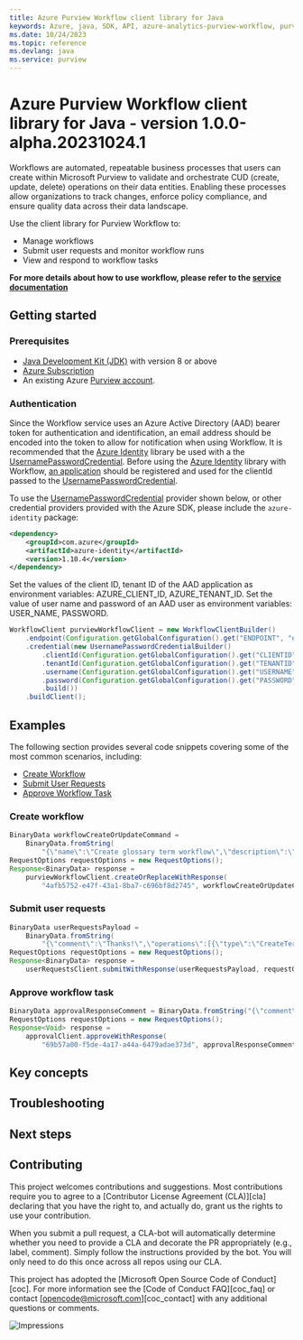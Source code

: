 ```yaml
---
title: Azure Purview Workflow client library for Java
keywords: Azure, java, SDK, API, azure-analytics-purview-workflow, purview
ms.date: 10/24/2023
ms.topic: reference
ms.devlang: java
ms.service: purview
---
```

# Azure Purview Workflow client library for Java - version 1.0.0-alpha.20231024.1 


Workflows are automated, repeatable business processes that users can create within Microsoft Purview to validate and orchestrate CUD (create, update, delete) operations on their data entities. Enabling these processes allow organizations to track changes, enforce policy compliance, and ensure quality data across their data landscape.

Use the client library for Purview Workflow to:

- Manage workflows
- Submit user requests and monitor workflow runs
- View and respond to workflow tasks

**For more details about how to use workflow, please refer to the [service documentation][product_documentation]**

## Getting started

### Prerequisites

- [Java Development Kit (JDK)][jdk] with version 8 or above
- [Azure Subscription][azure_subscription]
- An existing Azure [Purview account][purview_resource].

### Authentication

Since the Workflow service uses an Azure Active Directory (AAD) bearer token for authentication and identification, an email address should be encoded into the token to allow for notification when using Workflow. It is recommended that the [Azure Identity][azure_identity] library be used  with a the [UsernamePasswordCredential][username_password_credential]. Before using the [Azure Identity][azure_identity] library with Workflow, [an application][app_registration] should be registered and used for the clientId passed to the [UsernamePasswordCredential][username_password_credential].

To use the [UsernamePasswordCredential][username_password_credential] provider shown below, or other credential providers provided with the Azure SDK, please include the `azure-identity` package:

[//]: # ({x-version-update-start;com.azure:azure-identity;dependency})
```xml
<dependency>
    <groupId>com.azure</groupId>
    <artifactId>azure-identity</artifactId>
    <version>1.10.4</version>
</dependency>
```

Set the values of the client ID, tenant ID of the AAD application as environment variables: AZURE_CLIENT_ID, AZURE_TENANT_ID.
Set the value of user name and password of an AAD user as environment variables: USER_NAME, PASSWORD.

```java readme-sample-createWorkflowClient
WorkflowClient purviewWorkflowClient = new WorkflowClientBuilder()
    .endpoint(Configuration.getGlobalConfiguration().get("ENDPOINT", "endpoint"))
    .credential(new UsernamePasswordCredentialBuilder()
        .clientId(Configuration.getGlobalConfiguration().get("CLIENTID", "clientId"))
        .tenantId(Configuration.getGlobalConfiguration().get("TENANTID", "tenantId"))
        .username(Configuration.getGlobalConfiguration().get("USERNAME", "username"))
        .password(Configuration.getGlobalConfiguration().get("PASSWORD", "password"))
        .build())
    .buildClient();
```

## Examples

The following section provides several code snippets covering some of the most common scenarios, including:

- [Create Workflow](#create-workflow)
- [Submit User Requests](#submit-user-requests)
- [Approve Workflow Task](#approve-workflow-task)

### Create workflow

```java readme-sample-createWorkflow
BinaryData workflowCreateOrUpdateCommand =
    BinaryData.fromString(
        "{\"name\":\"Create glossary term workflow\",\"description\":\"\",\"triggers\":[{\"type\":\"when_term_creation_is_requested\",\"underGlossaryHierarchy\":\"/glossaries/20031e20-b4df-4a66-a61d-1b0716f3fa48\"}],\"isEnabled\":true,\"actionDag\":{\"actions\":{\"Startandwaitforanapproval\":{\"type\":\"Approval\",\"inputs\":{\"parameters\":{\"approvalType\":\"PendingOnAll\",\"title\":\"ApprovalRequestforCreateGlossaryTerm\",\"assignedTo\":[\"eece94d9-0619-4669-bb8a-d6ecec5220bc\"]}},\"runAfter\":{}},\"Condition\":{\"type\":\"If\",\"expression\":{\"and\":[{\"equals\":[\"@outputs('Startandwaitforanapproval')['body/outcome']\",\"Approved\"]}]},\"actions\":{\"Createglossaryterm\":{\"type\":\"CreateTerm\",\"runAfter\":{}},\"Sendemailnotification\":{\"type\":\"EmailNotification\",\"inputs\":{\"parameters\":{\"emailSubject\":\"GlossaryTermCreate-APPROVED\",\"emailMessage\":\"YourrequestforGlossaryTerm@{triggerBody()['request']['term']['name']}isapproved.\",\"emailRecipients\":[\"@{triggerBody()['request']['requestor']}\"]}},\"runAfter\":{\"Createglossaryterm\":[\"Succeeded\"]}}},\"else\":{\"actions\":{\"Sendrejectemailnotification\":{\"type\":\"EmailNotification\",\"inputs\":{\"parameters\":{\"emailSubject\":\"GlossaryTermCreate-REJECTED\",\"emailMessage\":\"YourrequestforGlossaryTerm@{triggerBody()['request']['term']['name']}isrejected.\",\"emailRecipients\":[\"@{triggerBody()['request']['requestor']}\"]}},\"runAfter\":{}}}},\"runAfter\":{\"Startandwaitforanapproval\":[\"Succeeded\"]}}}}}");
RequestOptions requestOptions = new RequestOptions();
Response<BinaryData> response =
    purviewWorkflowClient.createOrReplaceWithResponse(
        "4afb5752-e47f-43a1-8ba7-c696bf8d2745", workflowCreateOrUpdateCommand, requestOptions);
```

### Submit user requests

```java readme-sample-submitUserRequests
BinaryData userRequestsPayload =
    BinaryData.fromString(
        "{\"comment\":\"Thanks!\",\"operations\":[{\"type\":\"CreateTerm\",\"payload\":{\"glossaryTerm\":{\"name\":\"term\",\"anchor\":{\"glossaryGuid\":\"20031e20-b4df-4a66-a61d-1b0716f3fa48\"},\"nickName\":\"term\",\"status\":\"Approved\"}}}]}");
RequestOptions requestOptions = new RequestOptions();
Response<BinaryData> response =
    userRequestsClient.submitWithResponse(userRequestsPayload, requestOptions);
```

### Approve workflow task

```java readme-sample-approveApproval
BinaryData approvalResponseComment = BinaryData.fromString("{\"comment\":\"Thanks for raising this!\"}");
RequestOptions requestOptions = new RequestOptions();
Response<Void> response =
    approvalClient.approveWithResponse(
        "69b57a00-f5de-4a17-a44a-6479adae373d", approvalResponseComment, requestOptions);
```

## Key concepts

## Troubleshooting

## Next steps

## Contributing

This project welcomes contributions and suggestions. Most contributions require you to agree to a [Contributor License Agreement (CLA)][cla] declaring that you have the right to, and actually do, grant us the rights to use your contribution.

When you submit a pull request, a CLA-bot will automatically determine whether you need to provide a CLA and decorate the PR appropriately (e.g., label, comment). Simply follow the instructions provided by the bot. You will only need to do this once across all repos using our CLA.

This project has adopted the [Microsoft Open Source Code of Conduct][coc]. For more information see the [Code of Conduct FAQ][coc_faq] or contact [opencode@microsoft.com][coc_contact] with any additional questions or comments.

<!-- LINKS -->
[product_documentation]: https://learn.microsoft.com/azure/purview/concept-workflow
[jdk]: /java/azure/jdk/
[azure_subscription]: https://azure.microsoft.com/free/
[purview_resource]: /azure/purview/create-catalog-portal
[azure_identity]: https://github.com/Azure/azure-sdk-for-java/blob/main/sdk/identity/azure-identity/README.md
[app_registration]:https://learn.microsoft.com/azure/active-directory/develop/quickstart-register-app
[username_password_credential]: https://learn.microsoft.com/java/api/com.azure.identity.usernamepasswordcredential?source=recommendations&view=azure-java-stable
![Impressions](https://azure-sdk-impressions.azurewebsites.net/api/impressions/azure-sdk-for-java%2Fsdk%2Fpurview%2Fazure-analytics-purview-workflow%2FREADME.png)


